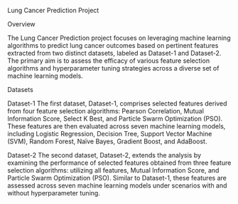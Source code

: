 Lung Cancer Prediction Project

Overview

The Lung Cancer Prediction project focuses on leveraging machine learning algorithms to predict lung cancer outcomes based on pertinent features extracted from two distinct datasets, labeled as Dataset-1 and Dataset-2. The primary aim is to assess the efficacy of various feature selection algorithms and hyperparameter tuning strategies across a diverse set of machine learning models.

Datasets

Dataset-1
The first dataset, Dataset-1, comprises selected features derived from four feature selection algorithms: Pearson Correlation, Mutual Information Score, Select K Best, and Particle Swarm Optimization (PSO). These features are then evaluated across seven machine learning models, including Logistic Regression, Decision Tree, Support Vector Machine (SVM), Random Forest, Naïve Bayes, Gradient Boost, and AdaBoost.

Dataset-2
The second dataset, Dataset-2, extends the analysis by examining the performance of selected features obtained from three feature selection algorithms: utilizing all features, Mutual Information Score, and Particle Swarm Optimization (PSO). Similar to Dataset-1, these features are assessed across seven machine learning models under scenarios with and without hyperparameter tuning.

